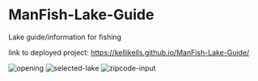 # ManFish-Lake-Guide
Lake guide/information for fishing 


link to deployed project: https://kellikells.github.io/ManFish-Lake-Guide/

![opening](README/overall.jpg)
![selected-lake](README/selected-lake.jpg)
![zipcode-input](README/zipcode-input.jpg)
